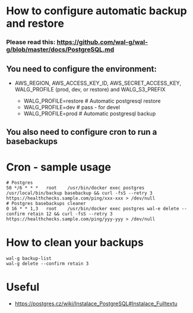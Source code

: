 # How to configure automatic backup and restore
### Please read this: https://github.com/wal-g/wal-g/blob/master/docs/PostgreSQL.md

## You need to configure the environment:
- AWS_REGION, AWS_ACCESS_KEY_ID, AWS_SECRET_ACCESS_KEY, WALG_PROFILE (prod, dev, or restore) and WALG_S3_PREFIX

    - WALG_PROFILE=restore # Automatic postgresql restore
    - WALG_PROFILE=dev # pass - for devel
    - WALG_PROFILE=prod # Automatic postgresql backup

## You also need to configure cron to run a basebackups
# Cron - sample usage
    # Postgres
    50 */6 * * *   root    /usr/bin/docker exec postgres /usr/local/bin/backup basebackup && curl -fsS --retry 3 https://healthchecks.sample.com/ping/xxx-xxx > /dev/null
    # Postgres basebackups cleaner
    0 16 * * 1,3   root    /usr/bin/docker exec postgres wal-e delete --confirm retain 12 && curl -fsS --retry 3 https://healthchecks.sample.com/ping/yyy-yyy > /dev/null


# How to clean your backups
    wal-g backup-list
    wal-g delete --confirm retain 3


# Useful
- https://postgres.cz/wiki/Instalace_PostgreSQL#Instalace_Fulltextu
